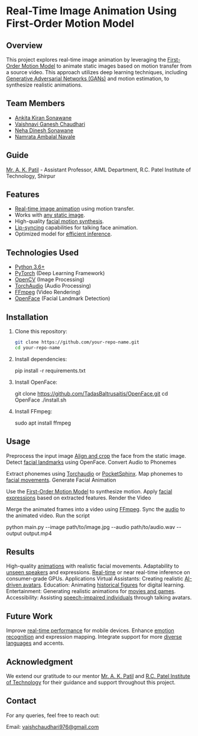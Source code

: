 # Real-Time Image Animation Using First-Order Motion Model

## Overview
This project explores real-time image animation by leveraging the <ins>First-Order Motion Model</ins> to animate static images based on motion transfer from a source video. This approach utilizes deep learning techniques, including <ins>Generative Adversarial Networks (GANs)</ins> and motion estimation, to synthesize realistic animations.

## Team Members
- <ins>Ankita Kiran Sonawane</ins>
- <ins>Vaishnavi Ganesh Chaudhari</ins>
- <ins>Neha Dinesh Sonawane</ins>
- <ins>Namrata Ambalal Navale</ins>

## Guide
<ins>Mr. A. K. Patil</ins> - Assistant Professor, AIML Department, R.C. Patel Institute of Technology, Shirpur

## Features
- <ins>Real-time image animation</ins> using motion transfer.
- Works with <ins>any static image</ins>.
- High-quality <ins>facial motion synthesis</ins>.
- <ins>Lip-syncing</ins> capabilities for talking face animation.
- Optimized model for <ins>efficient inference</ins>.

## Technologies Used
- <ins>Python 3.6+</ins>
- <ins>PyTorch</ins> (Deep Learning Framework)
- <ins>OpenCV</ins> (Image Processing)
- <ins>TorchAudio</ins> (Audio Processing)
- <ins>FFmpeg</ins> (Video Rendering)
- <ins>OpenFace</ins> (Facial Landmark Detection)

## Installation
1. Clone this repository:
   ```sh
   git clone https://github.com/your-repo-name.git
   cd your-repo-name

2. Install dependencies:

   pip install -r requirements.txt

3. Install OpenFace:

   git clone https://github.com/TadasBaltrusaitis/OpenFace.git
   cd OpenFace
   ./install.sh

4. Install FFmpeg:

   sudo apt install ffmpeg

 ## Usage
Preprocess the input image
<ins>Align and crop</ins> the face from the static image.
Detect <ins>facial landmarks</ins> using OpenFace.
Convert Audio to Phonemes

Extract phonemes using <ins>Torchaudio</ins> or <ins>PocketSphinx</ins>.
Map phonemes to <ins>facial movements</ins>.
Generate Facial Animation

Use the <ins>First-Order Motion Model</ins> to synthesize motion.
Apply <ins>facial expressions</ins> based on extracted features.
Render the Video

Merge the animated frames into a video using <ins>FFmpeg</ins>.
Sync the <ins>audio</ins> to the animated video.
Run the script

python main.py --image path/to/image.jpg --audio path/to/audio.wav --output output.mp4
## Results
High-quality <ins>animations</ins> with realistic facial movements.
Adaptability to <ins>unseen speakers</ins> and expressions.
<ins>Real-time</ins> or near real-time inference on consumer-grade GPUs.
Applications
Virtual Assistants: Creating realistic <ins>AI-driven avatars</ins>.
Education: Animating <ins>historical figures</ins> for digital learning.
Entertainment: Generating realistic animations for <ins>movies and games</ins>.
Accessibility: Assisting <ins>speech-impaired individuals</ins> through talking avatars.
## Future Work
Improve <ins>real-time performance</ins> for mobile devices.
Enhance <ins>emotion recognition</ins> and expression mapping.
Integrate support for more <ins>diverse languages</ins> and accents.

## Acknowledgment
We extend our gratitude to our mentor <ins>Mr. A. K. Patil</ins> and <ins>R.C. Patel Institute of Technology</ins> for their guidance and support throughout this project.

## Contact
For any queries, feel free to reach out:

Email: <ins>vaishchaudhari976@gmail.com</ins>
